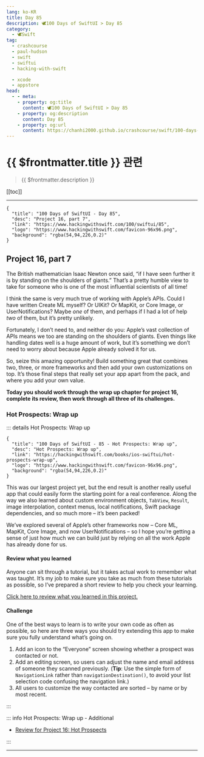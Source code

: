 ```yaml
---
lang: ko-KR
title: Day 85
description: 🕊️100 Days of SwiftUI > Day 85
category:
  - 🕊️Swift
tag: 
  - crashcourse
  - paul-hudson
  - swift
  - swiftui
  - hacking-with-swift

  - xcode
  - appstore
head:
  - - meta:
    - property: og:title
      content: 🕊️100 Days of SwiftUI > Day 85
    - property: og:description
      content: Day 85
    - property: og:url
      content: https://chanhi2000.github.io/crashcourse/swift/100-days-of-swiftui/85.html
---
```


# {{ $frontmatter.title }} 관련

> {{ $frontmatter.description }}

[[toc]]

---

```component VPCard
{
  "title": "100 Days of SwiftUI - Day 85",
  "desc": "Project 16, part 7",
  "link": "https://www.hackingwithswift.com/100/swiftui/85",
  "logo": "https://www.hackingwithswift.com/favicon-96x96.png",
  "background": "rgba(54,94,226,0.2)"
}
```

## Project 16, part 7

The British mathematician Isaac Newton once said, “if I have seen further it is by standing on the shoulders of giants.” That’s a pretty humble view to take for someone who is one of the most influential scientists of all time!

I think the same is very much true of working with Apple’s APIs. Could I have written Create ML myself? Or UIKit? Or MapKit, or Core Image, or UserNotifications? Maybe _one_ of them, and perhaps if I had a lot of help _two_ of them, but it’s pretty unlikely.

Fortunately, I don’t need to, and neither do you: Apple’s vast collection of APIs means we too are standing on the shoulders of giants. Even things like handling dates well is a huge amount of work, but it’s something we don’t need to worry about because Apple already solved it for us.

So, seize this amazing opportunity! Build something great that combines two, three, or more frameworks and then add your own customizations on top. It’s those final steps that really set your app apart from the pack, and where you add your own value.

__Today you should work through the wrap up chapter for project 16, complete its review, then work through all three of its challenges.__

### Hot Prospects: Wrap up

::: details Hot Prospects: Wrap up

```component VPCard
{
  "title": "100 Days of SwiftUI - 85 - Hot Prospects: Wrap up",
  "desc": "Hot Prospects: Wrap up",
  "link": "https://hackingwithswift.com/books/ios-swiftui/hot-prospects-wrap-up",
  "logo": "https://www.hackingwithswift.com/favicon-96x96.png",
  "background": "rgba(54,94,226,0.2)"
}
```

This was our largest project yet, but the end result is another really useful app that could easily form the starting point for a real conference. Along the way we also learned about custom environment objects, `TabView`, `Result`, image interpolation, context menus, local notifications, Swift package dependencies, and so much more – it’s been packed!

We’ve explored several of Apple’s other frameworks now – Core ML, MapKit, Core Image, and now UserNotifications – so I hope you’re getting a sense of just how much we can build just by relying on all the work Apple has already done for us.

#### Review what you learned

Anyone can sit through a tutorial, but it takes actual work to remember what was taught. It’s my job to make sure you take as much from these tutorials as possible, so I’ve prepared a short review to help you check your learning.

[Click here to review what you learned in this project.][hot-prospects]

#### Challenge

One of the best ways to learn is to write your own code as often as possible, so here are three ways you should try extending this app to make sure you fully understand what’s going on.

1. Add an icon to the “Everyone” screen showing whether a prospect was contacted or not.
2. Add an editing screen, so users can adjust the name and email address of someone they scanned previously. (__Tip__: Use the simple form of `NavigationLink` rather than `navigationDestination()`, to avoid your list selection code confusing the navigation link.)
3. All users to customize the way contacted are sorted – by name or by most recent.

:::

::: info Hot Prospects: Wrap up - Additional

- [Review for Project 16: Hot Prospects][hot-prospects]

:::

---

<TagLinks />


[hot-prospects]: https://hackingwithswift.com/review/ios-swiftui/hot-prospects